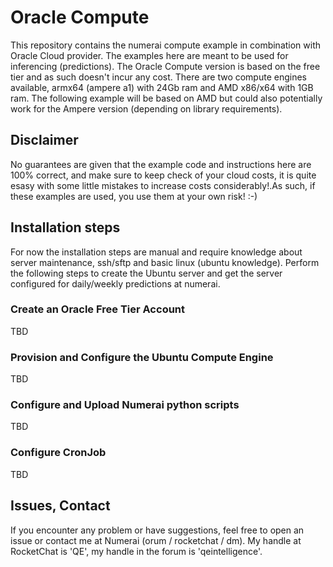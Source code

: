 
# Oracle Compute
This repository contains the numerai compute example in combination with Oracle Cloud provider. The examples here are meant to be used for inferencing (predictions). The Oracle Compute version is based on the free tier and as such doesn't incur any cost. There are two compute engines available, armx64 (ampere a1) with 24Gb ram and AMD x86/x64 with 1GB ram. The following example will be based on AMD but could also potentially work for the Ampere version (depending on library requirements).

## Disclaimer
No guarantees are given that the example code and instructions here are 100% correct, and make sure to keep check of your cloud costs, it is quite esasy with some little mistakes to increase costs considerably!.As such, if these examples are used, you use them at your own risk! :-)

## Installation steps
For now the installation steps are manual and require knowledge about server maintenance, ssh/sftp and basic linux (ubuntu knowledge). Perform the following steps to create the Ubuntu server and get the server configured for daily/weekly predictions at numerai.

### Create an Oracle Free Tier Account
TBD

### Provision and Configure the Ubuntu Compute Engine
TBD

### Configure and Upload Numerai python scripts
TBD

### Configure CronJob
TBD

## Issues, Contact
If you encounter any problem or have suggestions, feel free to open an issue or contact me at Numerai (orum / rocketchat / dm). My handle at RocketChat is 'QE', my handle in the forum is 'qeintelligence'.


